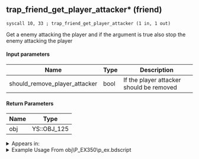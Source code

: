 ## trap_friend_get_player_attacker* (friend)

`syscall 10, 33 ; trap_friend_get_player_attacker (1 in, 1 out)`

Get a enemy attacking the player and if the argument is true also stop the enemy attacking the player

#### Input parameters
| Name | Type | Description
|------|------|------------
| should_remove_player_attacker   | bool   | If the player attacker should be removed


#### Return Parameters
| Name | Type
|------|-----
| obj   | YS::OBJ_125   


<details>
	<summary>Appears in:</summary>
| filename | Entity (obj)
|----------|-------------
| obj\P_EX350\p_ex.bdscript       | ((P) Chicken Little)          

</details>

<details>
	<summary>Example Usage From obj\P_EX350\p_ex.bdscript</summary>
```
L8205:
 popToSp 4
 popToSp 0
 pushImm 0
 syscall 10, 33 ; trap_friend_get_player_attacker (1 in, 1 out)
 pushImm 0
 sub 
 neqz 
 jz L8232
 pushFromFSp 4
 pushImm 4
 gosub 4, L7732
 popToSp 4
 jmp L8232
```
</details>

